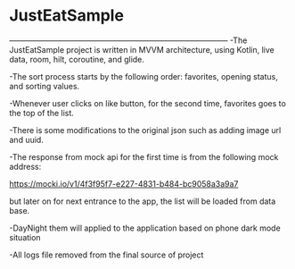 # JustEatSample

————————————————————————————
-The JustEatSample project is written in MVVM architecture, using Kotlin, live data, room, hilt, coroutine, and glide.

-The sort process starts by the following order: favorites, opening status, and sorting values.

-Whenever user clicks on like button, for the second time, favorites goes to the top of the list.
 
-There is some modifications to the original json such as adding image url and uuid.

-The response from mock api for the first time is from the following mock address: 

https://mocki.io/v1/4f3f95f7-e227-4831-b484-bc9058a3a9a7

but later on for next entrance to the app, the list will be loaded from data base.

-DayNight them will applied to the application based on phone dark mode situation

-All logs file removed from the final source of project 
